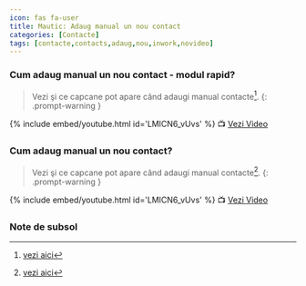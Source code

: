 ```yaml
---
icon: fas fa-user
title: Mautic: Adaug manual un nou contact
categories: [Contacte]
tags: [contacte,contacts,adaug,nou,inwork,novideo]
---
```


### <i class='fas fa-user'></i> Cum adaug manual un nou contact - modul rapid?

> Vezi şi ce capcane pot apare când adaugi manual contacte[^notasubsol].
{: .prompt-warning }

[//]: # (Comming soon video)

{% include embed/youtube.html id='LMlCN6_vUvs' %}
📺 [Vezi Video](https://www.youtube.com/watch?v=LMlCN6_vUvs)

### <i class='fas fa-user'></i> Cum adaug manual un nou contact?

> Vezi şi ce capcane pot apare când adaugi manual contacte[^notasubsol].
{: .prompt-warning }

[//]: # (Comming soon video)

{% include embed/youtube.html id='LMlCN6_vUvs' %}
📺 [Vezi Video](https://www.youtube.com/watch?v=LMlCN6_vUvs)

### Note de subsol

[^notasubsol]: [vezi aici](/_posts/2024-02-01-contacte-capcane.md)
